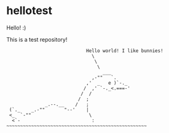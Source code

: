 # hellotest

Hello! :)

This is a test repository!

```
                             Hello world! I like bunnies!
                               \
                                \
                                 \
                                   ___
                               ,-""   `.
                             ,'  _   e )`-._
                            /  ,' `-._<.===-'
                           /  /
                          /  ;
              _.--.__    /   ;
 (`._    _.-""       "--'    |
 <_  `-""                     \
  <`-                          :
~~~~~~~~~~~~~~~~~~~~~~~~~~~~~~~~~~~~~~~~~~~~~~~~~~~
```
